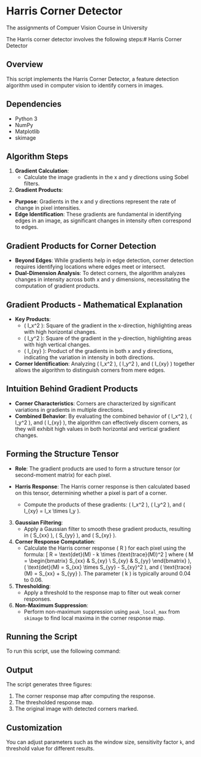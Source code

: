 # Harris Corner Detector

The assignments of Compuer Vision Course in University

The Harris corner detector involves the following steps:# Harris Corner Detector

## Overview
This script implements the Harris Corner Detector, a feature detection algorithm used in computer vision to identify corners in images.

## Dependencies
- Python 3
- NumPy
- Matplotlib
- skimage

## Algorithm Steps
1. **Gradient Calculation**:
   - Calculate the image gradients in the x and y directions using Sobel filters.
2. **Gradient Products**:
- **Purpose**: Gradients in the x and y directions represent the rate of change in pixel intensities.
- **Edge Identification**: These gradients are fundamental in identifying edges in an image, as significant changes in intensity often correspond to edges.

## Gradient Products for Corner Detection
- **Beyond Edges**: While gradients help in edge detection, corner detection requires identifying locations where edges meet or intersect.
- **Dual-Dimension Analysis**: To detect corners, the algorithm analyzes changes in intensity across both x and y dimensions, necessitating the computation of gradient products.

## Gradient Products - Mathematical Explanation
- **Key Products**:
  - \( I_x^2 \): Square of the gradient in the x-direction, highlighting areas with high horizontal changes.
  - \( I_y^2 \): Square of the gradient in the y-direction, highlighting areas with high vertical changes.
  - \( I_{xy} \): Product of the gradients in both x and y directions, indicating the variation in intensity in both directions.
- **Corner Identification**: Analyzing \( I_x^2 \), \( I_y^2 \), and \( I_{xy} \) together allows the algorithm to distinguish corners from mere edges.

## Intuition Behind Gradient Products
- **Corner Characteristics**: Corners are characterized by significant variations in gradients in multiple directions.
- **Combined Behavior**: By evaluating the combined behavior of \( I_x^2 \), \( I_y^2 \), and \( I_{xy} \), the algorithm can effectively discern corners, as they will exhibit high values in both horizontal and vertical gradient changes.

## Forming the Structure Tensor
- **Role**: The gradient products are used to form a structure tensor (or second-moment matrix) for each pixel.
- **Harris Response**: The Harris corner response is then calculated based on this tensor, determining whether a pixel is part of a corner.

   - Compute the products of these gradients: \( I_x^2 \), \( I_y^2 \), and \( I_{xy} = I_x \times I_y \).
3. **Gaussian Filtering**:
   - Apply a Gaussian filter to smooth these gradient products, resulting in \( S_{xx} \), \( S_{yy} \), and \( S_{xy} \).
4. **Corner Response Computation**:
   - Calculate the Harris corner response \( R \) for each pixel using the formula:
     \[ R = \text{det}(M) - k \times (\text{trace}(M))^2 \]
     where \( M = \begin{bmatrix} S_{xx} & S_{xy} \\ S_{xy} & S_{yy} \end{bmatrix} \), \( \text{det}(M) = S_{xx} \times S_{yy} - S_{xy}^2 \), and \( \text{trace}(M) = S_{xx} + S_{yy} \). The parameter \( k \) is typically around 0.04 to 0.06.
5. **Thresholding**:
   - Apply a threshold to the response map to filter out weak corner responses.
6. **Non-Maximum Suppression**:
   - Perform non-maximum suppression using `peak_local_max` from `skimage` to find local maxima in the corner response map.

## Running the Script
To run this script, use the following command:



## Output
The script generates three figures:
1. The corner response map after computing the response.
2. The thresholded response map.
3. The original image with detected corners marked.

## Customization
You can adjust parameters such as the window size, sensitivity factor `k`, and threshold value for different results.
